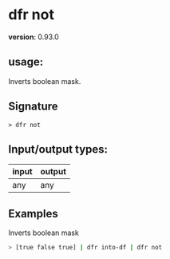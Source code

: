 # dfr not

**version**: 0.93.0

## **usage**:

Inverts boolean mask.

## Signature

`> dfr not `

## Input/output types:

| input | output |
| ----- | ------ |
| any   | any    |

## Examples

Inverts boolean mask

```bash
> [true false true] | dfr into-df | dfr not
```
